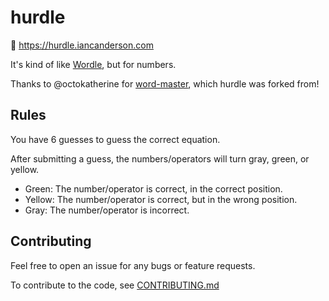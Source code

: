 # hurdle

🔗 https://hurdle.iancanderson.com

It's kind of like [Wordle](https://www.powerlanguage.co.uk/wordle/), but for numbers.

Thanks to @octokatherine for [word-master](https://github.com/octokatherine/word-master), which hurdle was forked from!

## Rules

You have 6 guesses to guess the correct equation.

After submitting a guess, the numbers/operators will turn gray, green, or yellow.

- Green: The number/operator is correct, in the correct position.
- Yellow: The number/operator is correct, but in the wrong position.
- Gray: The number/operator is incorrect.

## Contributing

Feel free to open an issue for any bugs or feature requests.

To contribute to the code, see [CONTRIBUTING.md](https://github.com/iancanderson/hurdle/blob/main/CONTRIBUTING.md)
